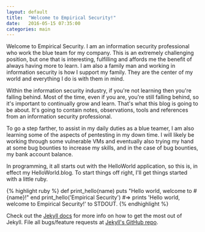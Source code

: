 ```yaml
---
layout: default
title:  "Welcome to Empirical Security!"
date:   2016-05-15 07:35:00
categories: main
---
```


Welcome to Empirical Security.  I am an information security professional who work the blue team for my company.  This is an extremely challenging position, but one that is interesting, fulfilling and affords me the benefit of always having more to learn.  I am also a family man and working in information security is how I support my family.  They are the center of my world and everything I do is with them in mind.

Within the information security industry, if you're not learning then you're falling behind.  Most of the time, even if you are, you're still falling behind, so it's important to continually grow and learn.  That's what this blog is going to be about.  It's going to contain notes, observations, tools and references from an information security professional.  

To go a step farther, to assist in my daily duties as a blue teamer, I am also learning some of the aspects of pentesting in my down time.  I will likely be working through some vulnerable VMs and eventually also trying my hand at some bug bounties to increase my skills, and in the case of bug bounties, my bank account balance.

In programming, it all starts out with the HelloWorld application, so this is, in effect my HelloWorld.blog.  To start things off right, I'll get things started with a little ruby.

{% highlight ruby %}
def print_hello(name)
  puts "Hello world, welcome to #{name}!"
end
print_hello('Empirical Security')
#=> prints 'Hello world, welcome to Empirical Security!' to STDOUT.
{% endhighlight %}

Check out the [Jekyll docs][jekyll] for more info on how to get the most out of Jekyll. File all bugs/feature requests at [Jekyll's GitHub repo][jekyll-gh].

[jekyll-gh]: https://github.com/mojombo/jekyll
[jekyll]:    http://jekyllrb.com
